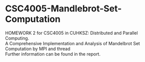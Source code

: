 # CSC4005-Mandlebrot-Set-Computation
HOMEWORK 2 for CSC4005 in CUHKSZ: Distributed and Parallel Computing.  
A Comprehensive Implementation and Analysis of Mandelbrot Set Computation by MPI and thread   
Further information can be found in the report.
